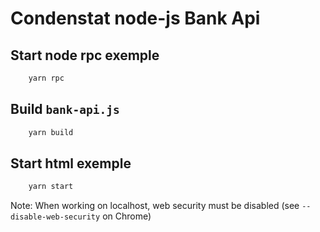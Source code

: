 # Condenstat node-js Bank Api

## Start node rpc exemple

```bash
    yarn rpc
```

## Build `bank-api.js`

```bash
    yarn build
```

## Start html exemple

```bash
    yarn start
```

Note: When working on localhost, web security must be disabled (see `--disable-web-security` on Chrome)
